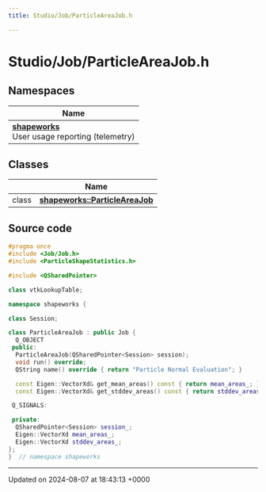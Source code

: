 ```yaml
---
title: Studio/Job/ParticleAreaJob.h

---
```


# Studio/Job/ParticleAreaJob.h



## Namespaces

| Name           |
| -------------- |
| **[shapeworks](../Namespaces/namespaceshapeworks.md)** <br>User usage reporting (telemetry)  |

## Classes

|                | Name           |
| -------------- | -------------- |
| class | **[shapeworks::ParticleAreaJob](../Classes/classshapeworks_1_1ParticleAreaJob.md)**  |




## Source code

```cpp
#pragma once
#include <Job/Job.h>
#include <ParticleShapeStatistics.h>

#include <QSharedPointer>

class vtkLookupTable;

namespace shapeworks {

class Session;

class ParticleAreaJob : public Job {
  Q_OBJECT
 public:
  ParticleAreaJob(QSharedPointer<Session> session);
  void run() override;
  QString name() override { return "Particle Normal Evaluation"; }

  const Eigen::VectorXd& get_mean_areas() const { return mean_areas_; }
  const Eigen::VectorXd& get_stddev_areas() const { return stddev_areas_; }

 Q_SIGNALS:

 private:
  QSharedPointer<Session> session_;
  Eigen::VectorXd mean_areas_;
  Eigen::VectorXd stddev_areas_;
};
}  // namespace shapeworks
```


-------------------------------

Updated on 2024-08-07 at 18:43:13 +0000
